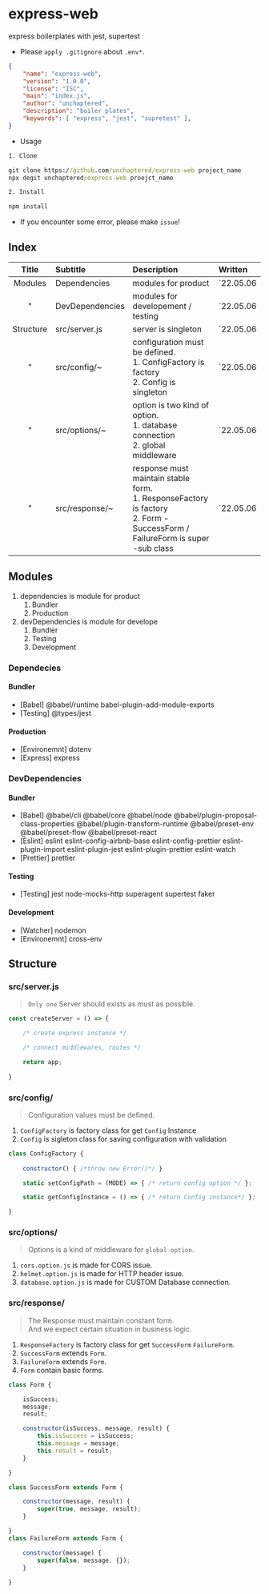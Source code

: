 # express-web

express boilerplates with jest, supertest

- Please `apply .gitignore` about `.env*`.

```json
{
    "name": "express-web",
    "version": "1.0.0",
    "license": "ISC",
    "main": "index.js",
    "author": "unchaptered",
    "description": "boiler plates",
    "keywords": [ "express", "jest", "supretest" ],
}
```

- Usage
```cmd
1. Clone

git clone https://github.com/unchaptered/express-web project_name
npx degit unchaptered/express-web proejct_name

2. Install

npm install
```

- If you encounter some error, please make `issue`!

## Index

<div align="center">

| Title | Subtitle | Description | Written |
| :---: | :------- | :---------- | :------ |
| Modules | Dependencies | modules for product | \`22.05.06 |
| " | DevDependencies | modules for developement / testing | \`22.05.06 |
| Structure | src/server.js | server is singleton | \`22.05.06 |
| " | src/config/~ | configuration must be defined.  <br> 1. ConfigFactory is factory <br> 2. Config is singleton | \`22.05.06 |
| " | src/options/~ | option is two kind of option. <br> 1. database connection <br> 2. global middleware | \`22.05.06 |
| " | src/response/~ | response must maintain stable form. <br> 1. ResponseFactory is factory <br> 2. Form - SuccessForm / FailureForm is  super -sub class | \`22.05.06 |

</div>

## Modules

1. dependencies is module for product
    1. Bundler
    2. Production
2. devDependencies is module for develope
    1. Bundler
    2. Testing
    3. Development

### Dependecies

#### Bundler

- [Babel] @babel/runtime babel-plugin-add-module-exports
- [Testing] @types/jest

#### Production

- [Environemnt] dotenv
- [Express] express

### DevDependencies

#### Bundler

- [Babel] @babel/cli @babel/core @babel/node @babel/plugin-proposal-class-properties @babel/plugin-transform-runtime @babel/preset-env @babel/preset-flow @babel/preset-react 
- [Eslint] eslint eslint-config-airbnb-base eslint-config-prettier eslint-plugin-import eslint-plugin-jest eslint-plugin-prettier eslint-watch 
- [Prettier] prettier

#### Testing

- [Testing] jest node-mocks-http superagent supertest faker

#### Development

- [Watcher] nodemon
- [Environemnt] cross-env

## Structure

### src/server.js

> `Only one` Server should exists as must as possible. <br>

```javascript
const createServer = () => {

    /* create express instance */

    /* connect middlewares, routes */

    return app;
     
}
```


### src/config/

> Configuration values must be defined. <br> 

1. `ConfigFactory` is factory class for get `Config` Instance
2. `Config` is sigleton class for saving configuration with validation

```javascript
class ConfigFactory {
    
    constructor() { /*throw new Error()*/ }

    static setConfigPath = (MODE) => { /* return config option */ };

    static getConfigInstance = () => { /* return Config instance*/ };

}
```

### src/options/

> Options is a kind of middleware for `global option`. <br>

1. `cors.option.js` is made for CORS issue.
2. `helmet.option.js` is made for HTTP header issue.
3. `database.option.js`  is made for CUSTOM Database connection.

### src/response/

> The Response must maintain constant form. <br>
And we expect certain situation in business logic. 

1. `ResponseFactory` is factory class for get `SuccessForm` `FailureForm`.
2. `SuccessForm` extends `Form`.
3. `FailureForm` extends `Form`.
4. `Form` contain basic forms.

```javascript
class Form {

    isSuccess;
    message;
    result;

    constructor(isSuccess, message, result) {
        this.isSuccess = isSuccess;
        this.message = message;
        this.result = result;
    }

}

class SuccessForm extends Form {

    constructor(message, result) {
        super(true, message, result);
    }

}
class FailureForm extends Form {

    constructor(message) {
        super(false, message, {});
    }
    
}
```